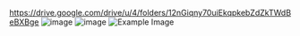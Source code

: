https://drive.google.com/drive/u/4/folders/12nGiqny70uiEkqpkebZdZkTWdBeBXBge
![image]([https://drive.google.com/uc?export=view&id=<FILE_ID>](https://drive.google.com/drive/u/4/folders/12nGiqny70uiEkqpkebZdZkTWdBeBXBge)https://drive.google.com/drive/u/4/folders/12nGiqny70uiEkqpkebZdZkTWdBeBXBge)
![image](https://drive.google.com/uc?export=view&id=12nGiqny70uiEkqpkebZdZkTWdBeBXBge)
![Example Image](https://drive.google.com/uc?id=1A1cNS98neP17g3jkpcbDGlrRik1QNNbm)
